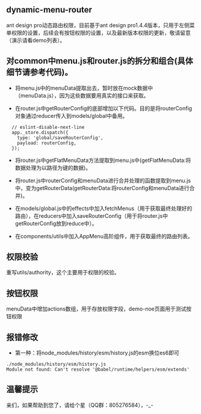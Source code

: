 ## dynamic-menu-router

ant design pro动态路由权限，目前基于ant design pro1.4.4版本，只用于左侧菜单权限的设置，后续会有按钮权限的设置，以及最新版本权限的更新，敬请留意（演示请看demo列表）。

## 对common中menu.js和router.js的拆分和组合(具体细节请参考代码)。

  * 将menu.js中的menuData提取出去，暂时放在mock数据中（menuData.js），因为这些数据要用真实的接口来获取。

  * 在router.js中getRouterConfig的底部增加以下代码。目的是将routerConfig对象通过reducer传入到models/global中备用。
  
```
  // eslint-disable-next-line
  app._store.dispatch({
    type: 'global/saveRouterConfig',
    payload: routerConfig,
  });
```

  * 将router.js中getFlatMenuData方法提取到menu.js中(getFlatMenuData:将数据处理为以路径为键的数据)。

  * 将router.js中routerConfig和menuData进行合并处理的函数提取到menu.js中，变为getRouterData(getRouterData:将routerConfig和menuData进行合并)。

  * 在models/global.js中的effects中加入fetchMenus（用于获取最终处理好的路由），在reducers中加入saveRouterConfig（用于将router.js中getRouterConfig放到reduce中）。

  * 在components/utils中加入AppMenu高阶组件，用于获取最终的路由列表。

  ## 权限校验
  
  重写utils/authority，这个主要用于权限的校验。

  ## 按钮权限

  menuData中增加actions数组，用于存放权限字段，demo-noe页面用于测试按钮权限

  ## 报错修改

  * 第一种：将node_modules/history/esm/history.js的esm换位es6即可

```
./node_modules/history/esm/history.js
Module not found: Can't resolve '@babel/runtime/helpers/esm/extends'
```

  ## 温馨提示

  亲们，如果帮助到您了，请给个星（QQ群：805276584），-_-

